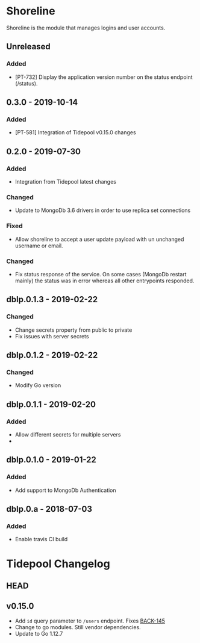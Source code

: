 # Shoreline

Shoreline is the module that manages logins and user accounts.

## Unreleased
### Added
- [PT-732] Display the application version number on the status endpoint (/status).

## 0.3.0 - 2019-10-14
### Added
- [PT-581] Integration of Tidepool v0.15.0 changes

## 0.2.0 - 2019-07-30
### Added
- Integration from Tidepool latest changes

### Changed
- Update to MongoDb 3.6 drivers in order to use replica set connections

### Fixed
- Allow shoreline to accept a user update payload with un unchanged username or email.


### Changed
- Fix status response of the service. On some cases (MongoDb restart mainly) the status was in error whereas all other entrypoints responded. 

## dblp.0.1.3 - 2019-02-22

### Changed
- Change secrets property from public to private 
- Fix issues with server secrets

## dblp.0.1.2 - 2019-02-22

### Changed
- Modify Go version

## dblp.0.1.1 - 2019-02-20

### Added
- Allow different secrets for multiple servers
- 

## dblp.0.1.0 - 2019-01-22

### Added
- Add support to MongoDb Authentication

## dblp.0.a - 2018-07-03

### Added
- Enable travis CI build 

# Tidepool Changelog
## HEAD

## v0.15.0

* Add `id` query parameter to `/users` endpoint. Fixes [BACK-145](https://tidepool.atlassian.net/browse/BACK-145)
* Change to go modules. Still vendor dependencies.
* Update to Go 1.12.7
